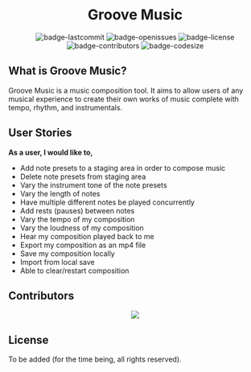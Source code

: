 <h1 align="center">Groove Music</h1>

<p align="center">
  <img alt="badge-lastcommit" src="https://img.shields.io/github/last-commit/AndrewLi200504/groove_music?style=for-the-badge">
  <img alt="badge-openissues" src="https://img.shields.io/github/issues-raw/AndrewLi200504/groove_music?style=for-the-badge">
  <img alt="badge-license" src="https://img.shields.io/github/license/AndrewLi200504/groove_music?style=for-the-badge">
  <img alt="badge-contributors" src="https://img.shields.io/github/contributors/AndrewLi200504/groove_music?style=for-the-badge">
  <img alt="badge-codesize" src="https://img.shields.io/github/languages/code-size/AndrewLi200504/groove_music?style=for-the-badge">
</p>

## What is Groove Music?

Groove Music is a music composition tool. It aims to allow users of any musical experience to create their own works of music complete with tempo, rhythm, and instrumentals.
## User Stories
<b>As a user, I would like to,</b>
<ul>
  <li>Add note presets to a staging area in order to compose music</li>
  <li>Delete note presets from staging area</li>
  <li>Vary the instrument tone of the note presets</li>
  <li>Vary the length of notes</li>
  <li>Have multiple different notes be played concurrently</li>
  <li>Add rests (pauses) between notes</li>
  <li>Vary the tempo of my composition</li>
  <li>Vary the loudness of my composition</li>
  <li>Hear my composition played back to me</li>
  <li>Export my composition as an mp4 file</li>
  <li>Save my composition locally</li>
  <li>Import from local save</li>
  <li>Able to clear/restart composition</li>
</ul>

## Contributors

<p align="center"><a href="https://github.com/AndrewLi200504/groove_music/graphs/contributors"><img src="https://contrib.rocks/image?repo=AndrewLi200504/groove_music" /></a></p>

## License

To be added (for the time being, all rights reserved).
